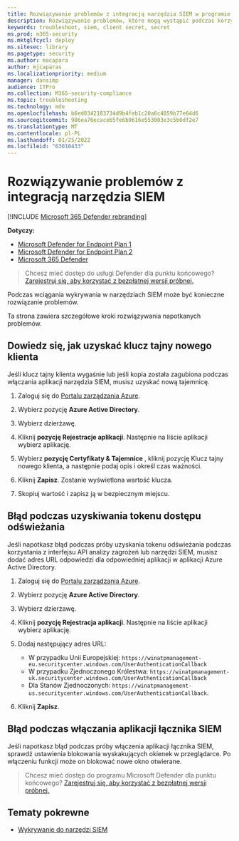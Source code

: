 ```yaml
---
title: Rozwiązywanie problemów z integracją narzędzia SIEM w programie Microsoft Defender for Endpoint
description: Rozwiązywanie problemów, które mogą wystąpić podczas korzystania z narzędzi SIEM w programie Microsoft Defender for Endpoint.
keywords: troubleshoot, siem, client secret, secret
ms.prod: m365-security
ms.mktglfcycl: deploy
ms.sitesec: library
ms.pagetype: security
ms.author: macapara
author: mjcaparas
ms.localizationpriority: medium
manager: dansimp
audience: ITPro
ms.collection: M365-security-compliance
ms.topic: troubleshooting
ms.technology: mde
ms.openlocfilehash: b6ed0342183734d9b4feb1c20a6c4059b77e64d6
ms.sourcegitcommit: 986ea76ecaceb5fe6b9616e553003e3c5b0df2e7
ms.translationtype: MT
ms.contentlocale: pl-PL
ms.lasthandoff: 01/25/2022
ms.locfileid: "63010433"
---
```

# <a name="troubleshoot-siem-tool-integration-issues"></a>Rozwiązywanie problemów z integracją narzędzia SIEM

[!INCLUDE [Microsoft 365 Defender rebranding](../../includes/microsoft-defender.md)]


**Dotyczy:**
- [Microsoft Defender for Endpoint Plan 1](https://go.microsoft.com/fwlink/p/?linkid=2154037)
- [Microsoft Defender for Endpoint Plan 2](https://go.microsoft.com/fwlink/p/?linkid=2154037)
- [Microsoft 365 Defender](https://go.microsoft.com/fwlink/?linkid=2118804)


> Chcesz mieć dostęp do usługi Defender dla punktu końcowego? [Zarejestruj się, aby korzystać z bezpłatnej wersji próbnej.](https://signup.microsoft.com/create-account/signup?products=7f379fee-c4f9-4278-b0a1-e4c8c2fcdf7e&ru=https://aka.ms/MDEp2OpenTrial?ocid=docs-wdatp-pullalerts-abovefoldlink)

Podczas wciągania wykrywania w narzędziach SIEM może być konieczne rozwiązanie problemów.

Ta strona zawiera szczegółowe kroki rozwiązywania napotkanych problemów.

## <a name="learn-how-to-get-a-new-client-secret"></a>Dowiedz się, jak uzyskać klucz tajny nowego klienta

Jeśli klucz tajny klienta wygaśnie lub jeśli kopia została zagubiona podczas włączania aplikacji narzędzia SIEM, musisz uzyskać nową tajemnicę.

1. Zaloguj się do [Portalu zarządzania Azure](https://portal.azure.com).

2. Wybierz pozycję **Azure Active Directory**.

3. Wybierz dzierżawę.

4. Kliknij **pozycję Rejestracje aplikacji**. Następnie na liście aplikacji wybierz aplikację.

5. Wybierz **pozycję Certyfikaty & Tajemnice** , kliknij pozycję Klucz tajny nowego klienta, a następnie podaj opis i określ czas ważności.

6. Kliknij **Zapisz**. Zostanie wyświetlona wartość klucza.

7. Skopiuj wartość i zapisz ją w bezpiecznym miejscu.

## <a name="error-when-getting-a-refresh-access-token"></a>Błąd podczas uzyskiwania tokenu dostępu odświeżania

Jeśli napotkasz błąd podczas próby uzyskania tokenu odświeżania podczas korzystania z interfejsu API analizy zagrożeń lub narzędzi SIEM, musisz dodać adres URL odpowiedzi dla odpowiedniej aplikacji w aplikacji Azure Active Directory.

1. Zaloguj się do [Portalu zarządzania Azure](https://ms.portal.azure.com).

2. Wybierz pozycję **Azure Active Directory**.

3. Wybierz dzierżawę.

4. Kliknij **pozycję Rejestracja aplikacji**. Następnie na liście aplikacji wybierz aplikację.

5. Dodaj następujący adres URL:
   - W przypadku Unii Europejskiej: `https://winatpmanagement-eu.securitycenter.windows.com/UserAuthenticationCallback`
   - W przypadku Zjednoczonego Królestwa: `https://winatpmanagement-uk.securitycenter.windows.com/UserAuthenticationCallback`
   - Dla Stanów Zjednoczonych:  `https://winatpmanagement-us.securitycenter.windows.com/UserAuthenticationCallback`.

6. Kliknij **Zapisz**.

## <a name="error-while-enabling-the-siem-connector-application"></a>Błąd podczas włączania aplikacji łącznika SIEM

Jeśli napotkasz błąd podczas próby włączenia aplikacji łącznika SIEM, sprawdź ustawienia blokowania wyskakujących okienek w przeglądarce. Po włączeniu funkcji może on blokować nowe okno otwierane.

> Chcesz mieć dostęp do programu Microsoft Defender dla punktu końcowego? [Zarejestruj się, aby korzystać z bezpłatnej wersji próbnej.](https://signup.microsoft.com/create-account/signup?products=7f379fee-c4f9-4278-b0a1-e4c8c2fcdf7e&ru=https://aka.ms/MDEp2OpenTrial?ocid=docs-wdatp-troubleshootsiem-belowfoldlink)

## <a name="related-topics"></a>Tematy pokrewne

- [Wykrywanie do narzędzi SIEM](configure-siem.md)

